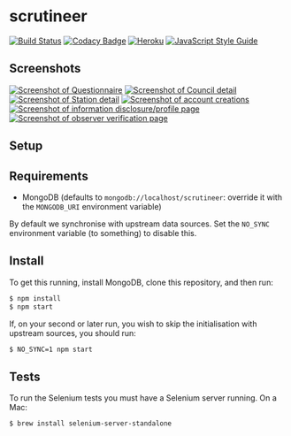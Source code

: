 # scrutineer
[![Build Status](https://travis-ci.org/zuzak/scrutineer.svg?branch=master)](https://travis-ci.org/zuzak/scrutineer)
[![Codacy Badge](https://api.codacy.com/project/badge/Grade/1f2b7c213b34470db18e7e59b133a894)](https://www.codacy.com/app/douglas/scrutineer)
[![Heroku](http://heroku-badge.herokuapp.com/?app=scrutineer&svg=1)](https://scrutineer.herokuapp.com)
[![JavaScript Style Guide](https://img.shields.io/badge/code_style-standard-brightgreen.svg)](https://standardjs.com)

## Screenshots
[![Screenshot of Questionnaire](https://i.imgur.com/605GZBsb.png)](https://i.imgur.com/605GZBs.png)
[![Screenshot of Council detail](https://i.imgur.com/xVyafxab.jpg)](https://i.imgur.com/xVyafxa.jpg)
[![Screenshot of Station detail](https://i.imgur.com/00cSkTpb.png)](https://i.imgur.com/00cSkTp.png)
[![Screenshot of account creations](https://i.imgur.com/Yg6gnecb.png)](https://i.imgur.com/Yg6gnec.png)
[![Screenshot of information disclosure/profile page](https://i.imgur.com/SOjhKRib.png)](https://i.imgur.com/SOjhKRi.png)
[![Screenshot of observer verification page](https://i.imgur.com/j9v28TYb.png)](https://i.imgur.com/j9v28TY.png)
## Setup

## Requirements
* MongoDB (defaults to `mongodb://localhost/scrutineer`: override it with the `MONGODB_URI` environment variable)

By default we synchronise with upstream data sources. Set the `NO_SYNC` environment variable (to something) to disable this.

## Install
To get this running, install MongoDB, clone this repository, and then run:
```bash
$ npm install
$ npm start
```

If, on your second or later run, you wish to skip the initialisation with upstream sources, you should run:
```bash
$ NO_SYNC=1 npm start
```

## Tests
To run the Selenium tests you must have a Selenium server running.
On a Mac:
```bash
$ brew install selenium-server-standalone
```